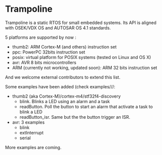 # Trampoline

Trampoline is a static RTOS for small embedded systems.
Its API is aligned with OSEK/VDX OS and AUTOSAR OS 4.1 standards.

5 platforms are supported by now :

* thumb2: ARM Cortex-M (and others) instruction set
* ppc: PowerPC 32bits instruction set
* posix: virtual platform for POSIX systems (tested on Linux and OS X)
* avr: AVR 8 bits microcontrollers
* ARM (currently not working, updated soon): ARM 32 bits instruction set

And we welcome external contributors to extend this list.

Some examples have been added (check examples/<instruction set>/<micro-controller>/<board>:

* thumb2 (aka Cortex-M)/cortex-m4/stf32f4-discovery
  * blink. Blinks a LED using an alarm and a task
  * readButton. Poll the button to start an alarm that activate a task to blink a LED
  * readButton_isr. Same but the the button trigger an ISR.
* avr: 3 examples
  * blink
  * extInterrupt
  * serial

More examples are coming.
